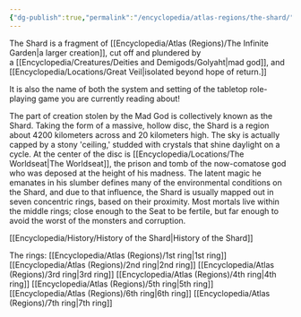 ```yaml
---
{"dg-publish":true,"permalink":"/encyclopedia/atlas-regions/the-shard/","tags":["gardenEntry"]}
---
```


The Shard is a fragment of [[Encyclopedia/Atlas (Regions)/The Infinite Garden\|a larger creation]], cut off and plundered by a [[Encyclopedia/Creatures/Deities and Demigods/Golyaht\|mad god]], and [[Encyclopedia/Locations/Great Veil\|isolated beyond hope of return.]]

It is also the name of both the system and setting of the tabletop role-playing game you are currently reading about!

The part of creation stolen by the Mad God is collectively known as the Shard. Taking the form of a massive, hollow disc, the Shard is a region about 4200 kilometers across and 20 kilometers high. The sky is actually capped by a stony 'ceiling,' studded with crystals that shine daylight on a cycle. At the center of the disc is [[Encyclopedia/Locations/The Worldseat\|The Worldseat]], the prison and tomb of the now-comatose god who was deposed at the height of his madness. The latent magic he emanates in his slumber defines many of the environmental conditions on the Shard, and due to that influence, the Shard is usually mapped out in seven concentric rings, based on their proximity. Most mortals live within the middle rings; close enough to the Seat to be fertile, but far enough to avoid the worst of the monsters and corruption.

[[Encyclopedia/History/History of the Shard\|History of the Shard]]

The rings:
[[Encyclopedia/Atlas (Regions)/1st ring\|1st ring]]
[[Encyclopedia/Atlas (Regions)/2nd ring\|2nd ring]]
[[Encyclopedia/Atlas (Regions)/3rd ring\|3rd ring]]
[[Encyclopedia/Atlas (Regions)/4th ring\|4th ring]]
[[Encyclopedia/Atlas (Regions)/5th ring\|5th ring]]
[[Encyclopedia/Atlas (Regions)/6th ring\|6th ring]]
[[Encyclopedia/Atlas (Regions)/7th ring\|7th ring]]